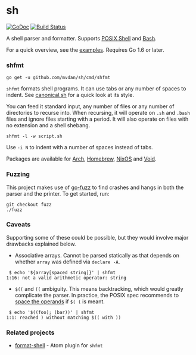 # sh

[![GoDoc](https://godoc.org/github.com/mvdan/sh?status.svg)](https://godoc.org/github.com/mvdan/sh)
[![Build Status](https://travis-ci.org/mvdan/sh.svg?branch=master)](https://travis-ci.org/mvdan/sh)

A shell parser and formatter. Supports [POSIX Shell][posix-spec] and
[Bash][bash-site].

For a quick overview, see the [examples][]. Requires Go 1.6 or later.

### shfmt

	go get -u github.com/mvdan/sh/cmd/shfmt

`shfmt` formats shell programs. It can use tabs or any number of spaces
to indent. See [canonical.sh](syntax/canonical.sh) for a quick look at
its style.

You can feed it standard input, any number of files or any number of
directories to recurse into. When recursing, it will operate on `.sh`
and `.bash` files and ignore files starting with a period. It will also
operate on files with no extension and a shell shebang.

	shfmt -l -w script.sh

Use `-i N` to indent with a number of spaces instead of tabs.

Packages are available for [Arch][], [Homebrew][], [NixOS][] and
[Void][].

### Fuzzing

This project makes use of [go-fuzz][] to find crashes and hangs in both
the parser and the printer. To get started, run:

	git checkout fuzz
	./fuzz

### Caveats

Supporting some of these could be possible, but they would involve major
drawbacks explained below.

* Associative arrays. Cannot be parsed statically as that depends on
  whether `array` was defined via `declare -A`.

```
 $ echo '${array[spaced string]}' | shfmt
1:16: not a valid arithmetic operator: string
```

* `$((` and `((` ambiguity. This means backtracking, which would greatly
  complicate the parser. In practice, the POSIX spec recommends to
  [space the operands][posix-ambiguity] if `$( (` is meant.

```
 $ echo '$((foo); (bar))' | shfmt
1:1: reached ) without matching $(( with ))
```

### Related projects

* [format-shell][] - Atom plugin for `shfmt`

[posix-spec]: http://pubs.opengroup.org/onlinepubs/9699919799/utilities/V3_chap02.html
[bash-site]: https://www.gnu.org/software/bash/
[examples]: https://godoc.org/github.com/mvdan/sh/syntax#pkg-examples
[arch]: https://aur.archlinux.org/packages/shfmt/
[homebrew]: https://github.com/focusaurus/homebrew-shfmt
[nixos]: https://github.com/NixOS/nixpkgs/blob/HEAD/pkgs/tools/text/shfmt/default.nix
[void]: https://github.com/voidlinux/void-packages/blob/HEAD/srcpkgs/shfmt/template
[go-fuzz]: https://github.com/dvyukov/go-fuzz
[posix-ambiguity]: http://pubs.opengroup.org/onlinepubs/9699919799/utilities/V3_chap02.html#tag_18_06_03
[format-shell]: https://atom.io/packages/format-shell
